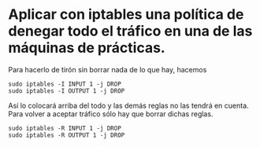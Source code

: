# Aplicar con iptables una política de denegar todo el tráfico en una de las máquinas de prácticas.

Para hacerlo de tirón sin borrar nada de lo que hay, hacemos

```
sudo iptables -I INPUT 1 -j DROP
sudo iptables -I OUTPUT 1 -j DROP
```

Así lo colocará arriba del todo y las demás reglas no las tendrá en cuenta. Para volver a aceptar tráfico sólo hay que borrar dichas reglas.

```
sudo iptables -R INPUT 1 -j DROP
sudo iptables -R OUTPUT 1 -j DROP
```
